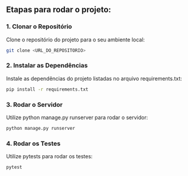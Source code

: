## Etapas para rodar o projeto:

### 1. Clonar o Repositório

Clone o repositório do projeto para o seu ambiente local:

```bash
git clone <URL_DO_REPOSITORIO>
```

### 2. Instalar as Dependências

Instale as dependências do projeto listadas no arquivo requirements.txt:

```bash
pip install -r requirements.txt
```

### 3. Rodar o Servidor

Utilize python manage.py runserver para rodar o servidor:

```bash
python manage.py runserver
```

### 4. Rodar os Testes

Utilize pytests para rodar os testes:

```bash
pytest
```
